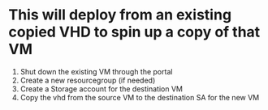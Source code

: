 # This will deploy from an existing copied VHD to spin up a copy of that VM
1. Shut down the existing VM through the portal
2. Create a new resourcegroup (if needed)
3. Create a Storage account for the destination VM
4. Copy the vhd from the source VM to the destination SA for the new VM
